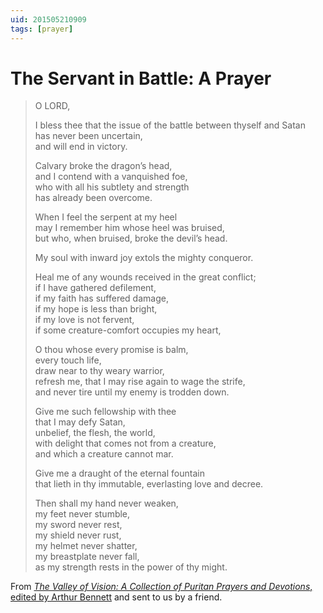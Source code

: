 ```yaml
---
uid: 201505210909
tags: [prayer]
---
```


# The Servant in Battle: A Prayer

> O LORD,
> 
> I bless thee that the issue of the battle between thyself and Satan  
> has never been uncertain,  
> and will end in victory.
> 
> Calvary broke the dragon’s head,  
> and I contend with a vanquished foe,  
> who with all his subtlety and strength  
> has already been overcome.
> 
> When I feel the serpent at my heel  
> may I remember him whose heel was bruised,  
> but who, when bruised, broke the devil’s head.
> 
> My soul with inward joy extols the mighty conqueror.
> 
> Heal me of any wounds received in the great conflict;  
> if I have gathered defilement,  
> if my faith has suffered damage,  
> if my hope is less than bright,  
> if my love is not fervent,  
> if some creature-comfort occupies my heart,
> 
> O thou whose every promise is balm,  
> every touch life,  
> draw near to thy weary warrior,  
> refresh me, that I may rise again to wage the strife,  
> and never tire until my enemy is trodden down.
> 
> Give me such fellowship with thee  
> that I may defy Satan,  
> unbelief, the flesh, the world,  
> with delight that comes not from a creature,  
> and which a creature cannot mar.
> 
> Give me a draught of the eternal fountain  
> that lieth in thy immutable, everlasting love and decree.
> 
> Then shall my hand never weaken,  
> my feet never stumble,  
> my sword never rest,  
> my shield never rust,  
> my helmet never shatter,  
> my breastplate never fall,  
> as my strength rests in the power of thy might.

From [*The Valley of Vision: A Collection of Puritan Prayers and Devotions*, edited by Arthur Bennett](https://banneroftruth.org/us/store/devotionalsdaily-readings/the-valley-of-vision/) and sent to us by a friend.
